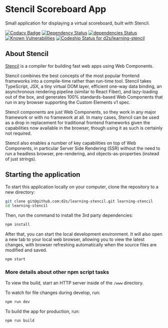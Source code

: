 # Stencil Scoreboard App

Small application for displaying a virtual scoreboard, built with Stencil.

[![Codacy Badge](https://api.codacy.com/project/badge/Grade/4d8be136cf3c4c0a8aef6c188b1811da)](https://www.codacy.com/app/danielschildt_3392/learning-stencil?utm_source=github.com&amp;utm_medium=referral&amp;utm_content=d2s/learning-stencil&amp;utm_campaign=Badge_Grade)
[![Dependency Status](https://www.versioneye.com/user/projects/59ad3f016725bd003dcaca4e/badge.svg?style=flat-square)](https://www.versioneye.com/user/projects/59ad3f016725bd003dcaca4e)
[![dependencies Status](https://david-dm.org/d2s/learning-stencil/status.svg)](https://david-dm.org/d2s/learning-stencil)
[![Known Vulnerabilities](https://snyk.io/test/github/d2s/learning-stencil/badge.svg)](https://snyk.io/test/github/d2s/learning-stencil)
[ ![Codeship Status for d2s/learning-stencil](https://app.codeship.com/projects/c76b4400-738f-0135-c4ee-765c77b16925/status?branch=master)](https://app.codeship.com/projects/243781)



## About Stencil

[Stencil](https://stenciljs.com/) is a compiler for building fast web apps using Web Components.

Stencil combines the best concepts of the most popular frontend frameworks into a compile-time rather than run-time tool.  Stencil takes TypeScript, JSX, a tiny virtual DOM layer, efficient one-way data binding, an asynchronous rendering pipeline (similar to React Fiber), and lazy-loading out of the box, and generates 100% standards-based Web Components that run in any browser supporting the Custom Elements v1 spec.

Stencil components are just Web Components, so they work in any major framework or with no framework at all. In many cases, Stencil can be used as a drop in replacement for traditional frontend frameworks given the capabilities now available in the browser, though using it as such is certainly not required.

Stencil also enables a number of key capabilities on top of Web Components, in particular Server Side Rendering (SSR) without the need to run a headless browser, pre-rendering, and objects-as-properties (instead of just strings).


## Starting the application

To start this application locally on your computer, clone the repository to a new directory:

```bash
git clone git@github.com:d2s/learning-stencil.git learning-stencil
cd learning-stencil
```

Then, run the command to install the 3rd party dependencies:

```bash
npm install
```

After that, you can start the local development environment. It will also open a new tab to your local web browser, allowing you to view the latest changes, with browser refreshing automatically when the source files are modified and saved.

```bash
npm start
```

### More details about other npm script tasks

To view the build, start an HTTP server inside of the `/www` directory.

To watch for file changes during develop, run:

```bash
npm run dev
```

To build the app for production, run:

```bash
npm run build
```

